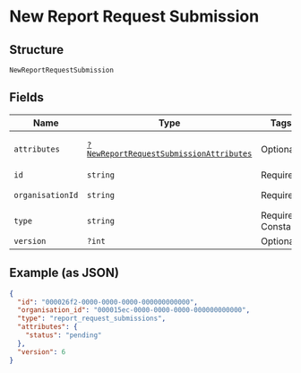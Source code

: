 
# New Report Request Submission

## Structure

`NewReportRequestSubmission`

## Fields

| Name | Type | Tags | Description | Getter | Setter |
|  --- | --- | --- | --- | --- | --- |
| `attributes` | [`?NewReportRequestSubmissionAttributes`](../../doc/models/new-report-request-submission-attributes.md) | Optional | - | getAttributes(): ?NewReportRequestSubmissionAttributes | setAttributes(?NewReportRequestSubmissionAttributes attributes): void |
| `id` | `string` | Required | - | getId(): string | setId(string id): void |
| `organisationId` | `string` | Required | - | getOrganisationId(): string | setOrganisationId(string organisationId): void |
| `type` | `string` | Required, Constant | **Default**: `'report_request_submissions'` | getType(): string | setType(string type): void |
| `version` | `?int` | Optional | **Constraints**: `>= 0` | getVersion(): ?int | setVersion(?int version): void |

## Example (as JSON)

```json
{
  "id": "000026f2-0000-0000-0000-000000000000",
  "organisation_id": "000015ec-0000-0000-0000-000000000000",
  "type": "report_request_submissions",
  "attributes": {
    "status": "pending"
  },
  "version": 6
}
```

